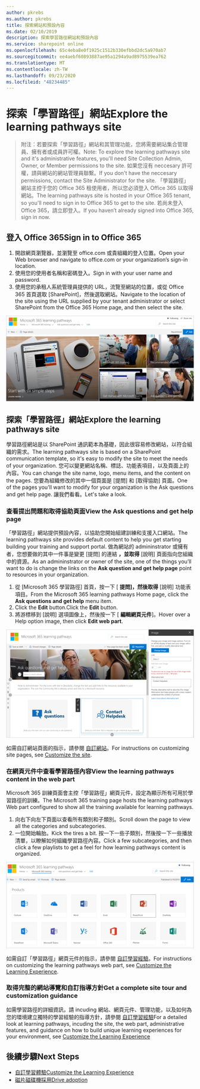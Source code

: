 ```yaml
---
author: pkrebs
ms.author: pkrebs
title: 探索網站和預設內容
ms.date: 02/10/2019
description: 探索學習路徑網站和預設內容
ms.service: sharepoint online
ms.openlocfilehash: 65c4eba8e0f1925c1512b330efbbd2dc5a970ab7
ms.sourcegitcommit: ee4aebf60893887ae95a1294a9ad8975539ea762
ms.translationtype: MT
ms.contentlocale: zh-TW
ms.lasthandoff: 09/23/2020
ms.locfileid: "48234485"
---
```

# <a name="explore-the-learning-pathways-site"></a><span data-ttu-id="c37d8-103">探索「學習路徑」網站</span><span class="sxs-lookup"><span data-stu-id="c37d8-103">Explore the learning pathways site</span></span>

> <span data-ttu-id="c37d8-104">附注：若要探索「學習路徑」網站和其管理功能，您將需要網站集合管理員、擁有者或成員許可權。</span><span class="sxs-lookup"><span data-stu-id="c37d8-104">Note: To explore the learning pathways site and it's administrative features, you'll need Site Collection Admin, Owner, or Member permissions to the site.</span></span> <span data-ttu-id="c37d8-105">如果您沒有 neccesary 許可權，請與網站的網站管理員聯繫。</span><span class="sxs-lookup"><span data-stu-id="c37d8-105">If you don't have the neccesary permissions, contact the Site Administrator for the site.</span></span> <span data-ttu-id="c37d8-106">「學習路徑」網站主控于您的 Office 365 租使用者，所以您必須登入 Office 365 以取得網站。</span><span class="sxs-lookup"><span data-stu-id="c37d8-106">The learning pathways site is hosted in your Office 365 tenant, so you'll need to sign in to Office 365 to get to the site.</span></span> <span data-ttu-id="c37d8-107">若尚未登入 Office 365，請立即登入。</span><span class="sxs-lookup"><span data-stu-id="c37d8-107">If you haven’t already signed into Office 365, sign in now.</span></span> 

## <a name="sign-in-to-office-365"></a><span data-ttu-id="c37d8-108">登入 Office 365</span><span class="sxs-lookup"><span data-stu-id="c37d8-108">Sign in to Office 365</span></span> 

1.  <span data-ttu-id="c37d8-109">開啟網頁瀏覽器，並瀏覽至 office.com 或貴組織的登入位置。</span><span class="sxs-lookup"><span data-stu-id="c37d8-109">Open your Web browser and navigate to office.com or your organization’s sign-in location.</span></span> 
2.  <span data-ttu-id="c37d8-110">使用您的使用者名稱和密碼登入。</span><span class="sxs-lookup"><span data-stu-id="c37d8-110">Sign in with your user name and password.</span></span>
3.  <span data-ttu-id="c37d8-111">使用您的承租人系統管理員提供的 URL，流覽至網站的位置，或從 Office 365 首頁選取 [SharePoint]，然後選取網站。</span><span class="sxs-lookup"><span data-stu-id="c37d8-111">Navigate to the location of the site using the URL supplied by your tenant administrator or select SharePoint from the Office 365 Home page, and then select the site.</span></span> 

![cg-introducing.png](media/cg-introducing.png)

## <a name="explore-the-learning-pathways-site"></a><span data-ttu-id="c37d8-113">探索「學習路徑」網站</span><span class="sxs-lookup"><span data-stu-id="c37d8-113">Explore the learning pathways site</span></span>

<span data-ttu-id="c37d8-114">學習路徑網站是以 SharePoint 通訊範本為基礎，因此很容易修改網站，以符合組織的需求。</span><span class="sxs-lookup"><span data-stu-id="c37d8-114">The learning pathways site is based on a SharePoint communication template, so it's easy to modify the site to meet the needs of your organization.</span></span> <span data-ttu-id="c37d8-115">您可以變更網站名稱、標誌、功能表項目，以及頁面上的內容。</span><span class="sxs-lookup"><span data-stu-id="c37d8-115">You can change the site name, logo, menu items, and the content on the pages.</span></span> <span data-ttu-id="c37d8-116">您要為組織修改的其中一個頁面是 [提問] 和 [取得協助] 頁面。</span><span class="sxs-lookup"><span data-stu-id="c37d8-116">One of the pages you'll want to modify for your organization is the Ask questions and get help page.</span></span> <span data-ttu-id="c37d8-117">讓我們看看。</span><span class="sxs-lookup"><span data-stu-id="c37d8-117">Let's take a look.</span></span>

### <a name="view-the-ask-questions-and-get-help-page"></a><span data-ttu-id="c37d8-118">查看提出問題和取得協助頁面</span><span class="sxs-lookup"><span data-stu-id="c37d8-118">View the Ask questions and get help page</span></span>

<span data-ttu-id="c37d8-119">「學習路徑」網站提供預設內容，以協助您開始組建訓練和支援入口網站。</span><span class="sxs-lookup"><span data-stu-id="c37d8-119">The learning pathways site provides default content to help you get starting building your training and support portal.</span></span> <span data-ttu-id="c37d8-120">做為網站的 admininstrator 或擁有者，您想要做的其中一件事是變更 [提問] 的連結 **，並取得** [說明] 頁面指向您組織中的資源。</span><span class="sxs-lookup"><span data-stu-id="c37d8-120">As an admininstrator or owner of the site, one of the things you’ll want to do is change the links on the **Ask question and get help page** point to resources in your organization.</span></span> 

1.  <span data-ttu-id="c37d8-121">從 [Microsoft 365 學習路徑] 首頁，按一下 [ **提問]，然後取得** [說明] 功能表項目。</span><span class="sxs-lookup"><span data-stu-id="c37d8-121">From the Microsoft 365 learning pathways Home page, click the **Ask questions and get help** menu item.</span></span>
2.  <span data-ttu-id="c37d8-122">Click the **Edit** button.</span><span class="sxs-lookup"><span data-stu-id="c37d8-122">Click the **Edit** button.</span></span>
3.  <span data-ttu-id="c37d8-123">將游標移到 [說明] 選項圖像上，然後按一下 [ **編輯網頁元件**]。</span><span class="sxs-lookup"><span data-stu-id="c37d8-123">Hover over a Help option image, then click **Edit web part**.</span></span>

![cg-edithelp.png](media/cg-edithelp.png)

<span data-ttu-id="c37d8-125">如需自訂網站頁面的指示，請參閱 [自訂網站](custom_edithelp.md)。</span><span class="sxs-lookup"><span data-stu-id="c37d8-125">For instructions on customizing site pages, see [Customize the site](custom_edithelp.md).</span></span>

### <a name="view-the-learning-pathways-content-in-the-web-part"></a><span data-ttu-id="c37d8-126">在網頁元件中查看學習路徑內容</span><span class="sxs-lookup"><span data-stu-id="c37d8-126">View the learning pathways content in the web part</span></span>
<span data-ttu-id="c37d8-127">Microsoft 365 訓練頁面會主控「學習路徑」網頁元件，設定為顯示所有可用於學習路徑的訓練。</span><span class="sxs-lookup"><span data-stu-id="c37d8-127">The Microsoft 365 training page hosts the learning pathways Web part configured to show all the training available for learning pathways.</span></span> 

1. <span data-ttu-id="c37d8-128">向右下向左下頁面以查看所有類別和子類別。</span><span class="sxs-lookup"><span data-stu-id="c37d8-128">Scroll down the page to view all the categories and subcategories.</span></span>
2. <span data-ttu-id="c37d8-129">一位開始輪胎。</span><span class="sxs-lookup"><span data-stu-id="c37d8-129">Kick the tires a bit.</span></span> <span data-ttu-id="c37d8-130">按一下一些子類別，然後按一下一些播放清單，以瞭解如何組織學習路徑內容。</span><span class="sxs-lookup"><span data-stu-id="c37d8-130">Click a few subcategories, and then click a few playlists to get a feel for how learning pathways content is organized.</span></span> 

![cg-gotoall.png](media/cg-gotoall.png)

<span data-ttu-id="c37d8-132">如需自訂「學習路徑」網頁元件的指示，請參閱 [自訂學習經驗](custom_overview.md)。</span><span class="sxs-lookup"><span data-stu-id="c37d8-132">For instructions on customizing the learning pathways web part, see [Customize the Learning Experience](custom_overview.md).</span></span>

### <a name="get-a-complete-site-tour-and-customization-guidance"></a><span data-ttu-id="c37d8-133">取得完整的網站導覽和自訂指導方針</span><span class="sxs-lookup"><span data-stu-id="c37d8-133">Get a complete site tour and customization guidance</span></span>
<span data-ttu-id="c37d8-134">如需學習路徑的詳細資訊，請 incuding 網站、網頁元件、管理功能，以及如何為您的環境建立獨特的學習經驗的指導方針，請參閱 [自訂學習經驗](custom_overview.md)</span><span class="sxs-lookup"><span data-stu-id="c37d8-134">For a detailed look at learning pathways, incuding the site, the web part, administrative features, and guidance on how to build unique learning experiences for your environment, see [Customize the Learning Experience](custom_overview.md)</span></span>

## <a name="next-steps"></a><span data-ttu-id="c37d8-135">後續步驟</span><span class="sxs-lookup"><span data-stu-id="c37d8-135">Next Steps</span></span>
- [<span data-ttu-id="c37d8-136">自訂學習體驗</span><span class="sxs-lookup"><span data-stu-id="c37d8-136">Customize the Learning Experience</span></span>](custom_overview.md)
- [<span data-ttu-id="c37d8-137">磁片磁碟機採用</span><span class="sxs-lookup"><span data-stu-id="c37d8-137">Drive adoption</span></span>](driveadoption.md) 
